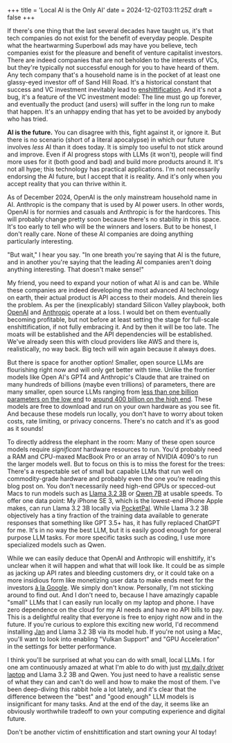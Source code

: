 +++
title = 'Local AI is the Only AI'
date = 2024-12-02T03:11:25Z
draft = false
+++

If there's one thing that the last several decades have taught us, it's that tech companies do not exist for the benefit of everyday people. Despite what the heartwarming Superbowl ads may have you believe, tech companies exist for the pleasure and benefit of venture capitalist investors. There are indeed companies that are not beholden to the interests of VCs, but they're typically not successful enough for you to have heard of them. Any tech company that's a household name is in the pocket of at least one glassy-eyed investor off of Sand Hill Road. It's a historical constant that success and VC investment inevitably lead to [enshittification](https://en.wikipedia.org/wiki/Enshittification). And it's not a bug, it's a feature of the VC investment model: The line must go up forever, and eventually the product (and users) will suffer in the long run to make that happen. It's an unhappy ending that has yet to be avoided by anybody who has tried.

**AI is the future.** You can disagree with this, fight against it, or ignore it. But there is no scenario (short of a literal apocalypse) in which our future involves _less_ AI than it does today. It is simply too useful to not stick around and improve. Even if AI progress stops with LLMs (it won't), people will find more uses for it (both good and bad) and build more products around it. It's not all hype; this technology has practical applications. I'm not necessarily endorsing the AI future, but I accept that it is reality. And it's only when you accept reality that you can thrive within it.

As of December 2024, OpenAI is the only mainstream household name in AI. Anthropic is the company that is used by AI power users. In other words, OpenAI is for normies and casuals and Anthropic is for the hardcores. This will probably change pretty soon because there's no stability in this space. It's too early to tell who will be the winners and losers. But to be honest, I don't really care. None of these AI companies are doing anything particularly interesting.

"But wait," I hear you say. "In one breath you're saying that AI is the future, and in another you're saying that the leading AI companies aren't doing anything interesting. That doesn't make sense!"

My friend, you need to expand your notion of what AI is and can be. While these companies are indeed developing the most advanced AI technology on earth, their actual product is API access to their models. And therein lies the problem. As per the (inexplicably) standard Silicon Valley playbook, both [OpenAI](https://www.nytimes.com/2024/09/27/technology/openai-chatgpt-investors-funding.html) and [Anthropic](https://www.tanayj.com/p/openai-and-anthropic-revenue-breakdown) operate at a loss. I would bet on them eventually becoming profitable, but not before at least setting the stage for full-scale enshittification, if not fully embracing it. And by then it will be too late. The moats will be established and the API dependencies will be established. We've already seen this with cloud providers like AWS and there is, realistically, no way back. Big tech will win again because it always does.

But there is space for another option! Smaller, open source LLMs are flourishing right now and will only get better with time. Unlike the frontier models like Open AI's GPT4 and Anthropic's Claude that are trained on many hundreds of billions (maybe even trillions) of parameters, there are many smaller, open source LLMs ranging from [less than one billion parameters on the low end](https://ollama.com/library/smollm) to [around 400 billion on the high end](https://ollama.com/library/llama3.1). These models are free to download and run on your own hardware as you see fit. And because these models run locally, you don't have to worry about token costs, rate limiting, or privacy concerns. There's no catch and it's as good as it sounds!

To directly address the elephant in the room: Many of these open source models require _significant_ hardware resources to run. You'd probably need a RAM and CPU-maxed MacBook Pro or an array of NVIDIA 4090's to run the larger models well. But to focus on this is to miss the forest for the trees: There's a respectable set of small but capable LLMs that run well on commodity-grade hardware and probably even the one you're reading this blog post on. You don't necessarily need high-end GPUs or specced-out Macs to run models such as [Llama 3.2 3B](https://ollama.com/library/llama3.2) or [Qwen 7B](https://ollama.com/library/qwen2.5-coder) at usable speeds. To offer one data point: My iPhone SE 3, which is the lowest-end iPhone Apple makes, can run Llama 3.2 3B locally via [PocketPal](https://github.com/a-ghorbani/pocketpal-ai). While Llama 3.2 3B objectively has a tiny fraction of the training data available to generate responses that something like GPT 3.5+ has, it has fully replaced ChatGPT for me. It's in no way the best LLM, but it is easily good enough for general purpose LLM tasks. For more specific tasks such as coding, I use more specialized models such as Qwen.

While we can easily deduce that OpenAI and Anthropic will enshittify, it's unclear when it will happen and what that will look like. It could be as simple as jacking up API rates and bleeding customers dry, or it could take on a more insidious form like monetizing user data to make ends meet for the investors [à la Google](https://www.eff.org/deeplinks/2020/03/google-says-it-doesnt-sell-your-data-heres-how-company-shares-monetizes-and). We simply don't know. Personally, I'm not sticking around to find out. And I don't need to, because I have amazingly capable "small" LLMs that I can easily run locally on my laptop and phone. I have zero dependence on the cloud for my AI needs and have no API bills to pay. This is a delightful reality that everyone is free to enjoy right now and in the future. If you're curious to explore this exciting new world, I'd recommend installing [Jan](https://jan.ai/) and Llama 3.2 3B via its model hub. If you're not using a Mac, you'll want to look into enabling "Vulkan Support" and "GPU Acceleration" in the settings for better performance.

I think you'll be surprised at what you can do with small, local LLMs. I for one am continuously amazed at what I'm able to do with just [my daily driver laptop](https://frame.work/products/laptop-diy-13-gen-amd/configuration/new) and Llama 3.2 3B and Qwen. You just need to have a realistic sense of what they can and can't do well and how to make the most of them. I've been deep-diving this rabbit hole a lot lately, and it's clear that the difference between the "best" and "good enough" LLM models is insignificant for many tasks. And at the end of the day, it seems like an obviously worthwhile tradeoff to own your computing experience and digital future.

Don't be another victim of enshittification and start owning your AI today!

